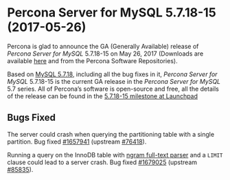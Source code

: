 # Percona Server for MySQL 5.7.18-15 (2017-05-26)

Percona is glad to announce the GA (Generally Available) release of *Percona Server for MySQL* 5.7.18-15 on May 26, 2017 (Downloads are available [here](http://www.percona.com/downloads/Percona-Server-5.7/Percona-Server-5.7.18-15/)
and from the Percona Software Repositories).

Based on [MySQL 5.7.18](http://dev.mysql.com/doc/relnotes/mysql/5.7/en/news-5-7-18.html), including
all the bug fixes in it, *Percona Server for MySQL* 5.7.18-15 is the current GA release
in the *Percona Server for MySQL* 5.7 series. All of Percona’s software is open-source
and free, all the details of the release can be found in the [5.7.18-15
milestone at
Launchpad](https://launchpad.net/percona-server/+milestone/5.7.18-15)

## Bugs Fixed

The server could crash when querying the partitioning table with a single partition.
Bug fixed [#1657941](https://bugs.launchpad.net/percona-server/+bug/1657941) (upstream [#76418](http://bugs.mysql.com/bug.php?id=76418)).

Running a query on the InnoDB table with [ngram full-text parser](https://dev.mysql.com/doc/refman/5.7/en/fulltext-search-ngram.html) and a `LIMIT` clause could lead to a server crash. Bug fixed [#1679025](https://bugs.launchpad.net/percona-server/+bug/1679025)
(upstream [#85835](http://bugs.mysql.com/bug.php?id=85835)).
